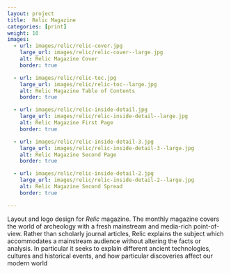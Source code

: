 ```yaml
---
layout: project
title:  Relic Magazine
categories: [print]
weight: 10
images:
  - url: images/relic/relic-cover.jpg
    large_url: images/relic/relic-cover--large.jpg
    alt: Relic Magazine Cover
    border: true

  - url: images/relic/relic-toc.jpg
    large_url: images/relic/relic-toc--large.jpg
    alt: Relic Magazine Table of Contents
    border: true

  - url: images/relic/relic-inside-detail.jpg
    large_url: images/relic/relic-inside-detail--large.jpg
    alt: Relic Magazine First Page
    border: true

  - url: images/relic/relic-inside-detail-3.jpg
    large_url: images/relic/relic-inside-detail-3--large.jpg
    alt: Relic Magazine Second Page
    border: true

  - url: images/relic/relic-inside-detail-2.jpg
    large_url: images/relic/relic-inside-detail-2--large.jpg
    alt: Relic Magazine Second Spread
    border: true

---
```


Layout and logo design for _Relic_ magazine. The monthly magazine covers the world of archeology with a fresh mainstream and media-rich point-of-view. Rather than scholarly journal articles, Relic explains the subject which accommodates a mainstream audience without altering the facts or analysis. In particular it seeks to explain different ancient technologies, cultures and historical events, and how particular discoveries affect our modern world